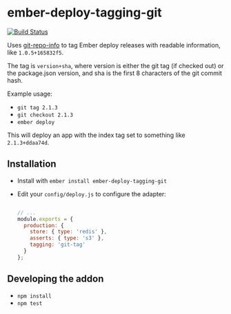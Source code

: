 # ember-deploy-tagging-git

[![Build Status](https://travis-ci.org/alisdair/ember-deploy-tagging-git.svg)](https://travis-ci.org/alisdair/ember-deploy-tagging-git)

Uses [git-repo-info][git-repo-info] to tag Ember deploy releases with readable information, like `1.0.5+165832f5`.

The tag is `version+sha`, where version is either the git tag (if checked out) or the package.json version, and sha is the first 8 characters of the git commit hash.

Example usage:

- `git tag 2.1.3`
- `git checkout 2.1.3`
- `ember deploy`

This will deploy an app with the index tag set to something like `2.1.3+ddaa74d`.

[git-repo-info]: https://github.com/rwjblue/git-repo-info

## Installation

- Install with `ember install ember-deploy-tagging-git`
- Edit your `config/deploy.js` to configure the adapter:

    ```javascript

    // ...
    module.exports = {
      production: {
        store: { type: 'redis' },
        asserts: { type: 's3' },
        tagging: 'git-tag'
      }
    };
    ```

## Developing the addon

- `npm install`
- `npm test`
